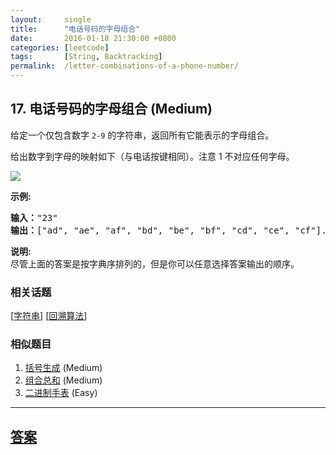```yaml
---
layout:     single
title:      "电话号码的字母组合"
date:       2016-01-18 21:30:00 +0800
categories: [leetcode]
tags:       [String, Backtracking]
permalink:  /letter-combinations-of-a-phone-number/
---
```


## 17. 电话号码的字母组合 (Medium)

<p>给定一个仅包含数字&nbsp;<code>2-9</code>&nbsp;的字符串，返回所有它能表示的字母组合。</p>

<p>给出数字到字母的映射如下（与电话按键相同）。注意 1 不对应任何字母。</p>

<p><img src="http://upload.wikimedia.org/wikipedia/commons/thumb/7/73/Telephone-keypad2.svg/200px-Telephone-keypad2.svg.png"></p>

<p><strong>示例:</strong></p>

<pre><strong>输入：</strong>&quot;23&quot;
<strong>输出：</strong>[&quot;ad&quot;, &quot;ae&quot;, &quot;af&quot;, &quot;bd&quot;, &quot;be&quot;, &quot;bf&quot;, &quot;cd&quot;, &quot;ce&quot;, &quot;cf&quot;].
</pre>

<p><strong>说明:</strong><br>
尽管上面的答案是按字典序排列的，但是你可以任意选择答案输出的顺序。</p>

### 相关话题
  [[字符串](https://github.com/openset/leetcode/tree/master/tag/string/README.md)]
  [[回溯算法](https://github.com/openset/leetcode/tree/master/tag/backtracking/README.md)]

### 相似题目
  1. [括号生成](/generate-parentheses) (Medium)
  1. [组合总和](/combination-sum) (Medium)
  1. [二进制手表](/binary-watch) (Easy)

---

## [答案](https://github.com/openset/leetcode/tree/master/problems/letter-combinations-of-a-phone-number)
